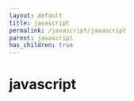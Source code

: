 ```yaml
---
layout: default
title: javascript
permalink: /javascript/javascript
parent: javascript
has_children: true
---
```


# javascript